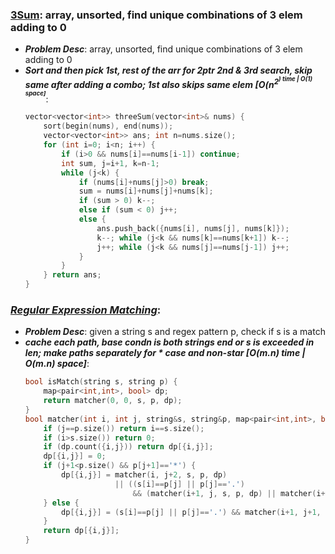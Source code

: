 ### **[3Sum](https://leetcode.com/problems/3sum/)**: array, unsorted, find unique combinations of 3 elem adding to 0
- ***Problem Desc***: array, unsorted, find unique combinations of 3 elem adding to 0
- ***Sort and then pick 1st, rest of the arr for 2ptr 2nd & 3rd search, skip same after adding a combo; 1st also skips same elem [O(n<sup>2<sup>) time | O(1) space]***:
  ```cpp
  vector<vector<int>> threeSum(vector<int>& nums) {
      sort(begin(nums), end(nums));
      vector<vector<int>> ans; int n=nums.size();
      for (int i=0; i<n; i++) {
          if (i>0 && nums[i]==nums[i-1]) continue;
          int sum, j=i+1, k=n-1;
          while (j<k) {
              if (nums[i]+nums[j]>0) break;
              sum = nums[i]+nums[j]+nums[k];
              if (sum > 0) k--;
              else if (sum < 0) j++;
              else {
                  ans.push_back({nums[i], nums[j], nums[k]});
                  k--; while (j<k && nums[k]==nums[k+1]) k--;
                  j++; while (j<k && nums[j]==nums[j-1]) j++;
              }
          }
      } return ans;
  }
  ```

### ***[Regular Expression Matching](https://leetcode.com/problems/regular-expression-matching/)***:
- ***Problem Desc***: given a string s and regex pattern p, check if s is a match
- ***cache each path, base condn is both strings end or s is exceeded in len; make paths separately for * case and non-star [O(m.n) time | O(m.n) space]***:
  ```cpp
  bool isMatch(string s, string p) {
      map<pair<int,int>, bool> dp;
      return matcher(0, 0, s, p, dp);
  } 
  bool matcher(int i, int j, string&s, string&p, map<pair<int,int>, bool> &dp) {
      if (j==p.size()) return i==s.size();
      if (i>s.size()) return 0;
      if (dp.count({i,j})) return dp[{i,j}];
      dp[{i,j}] = 0;
      if (j+1<p.size() && p[j+1]=='*') {
          dp[{i,j}] = matcher(i, j+2, s, p, dp)
                      || ((s[i]==p[j] || p[j]=='.') 
                          && (matcher(i+1, j, s, p, dp) || matcher(i+1, j+2, s, p, dp)));
      } else {
          dp[{i,j}] = (s[i]==p[j] || p[j]=='.') && matcher(i+1, j+1, s, p, dp);
      }
      return dp[{i,j}];
  }
  ```
